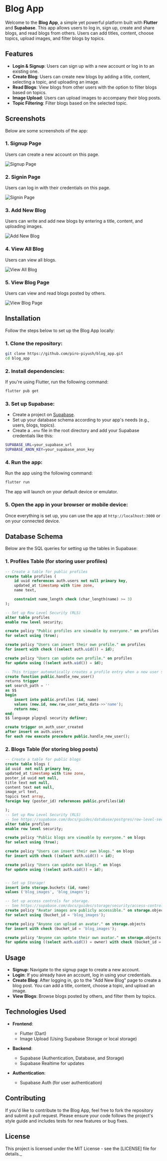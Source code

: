# Blog App

Welcome to the **Blog App**, a simple yet powerful platform built with **Flutter** and **Supabase**. This app allows users to log in, sign up, create and share blogs, and read blogs from others. Users can add titles, content, choose topics, upload images, and filter blogs by topics.

## Features

- **Login & Signup**: Users can sign up with a new account or log in to an existing one.
- **Create Blog**: Users can create new blogs by adding a title, content, selecting a topic, and uploading an image.
- **Read Blogs**: View blogs from other users with the option to filter blogs based on topics.
- **Image Upload**: Users can upload images to accompany their blog posts.
- **Topic Filtering**: Filter blogs based on the selected topic.

## Screenshots

Below are some screenshots of the app:

### 1. **Signup Page**

Users can create a new account on this page.

![Signup Page](assets/sign_up_page.png)

### 2. **Signin Page**

Users can log in with their credentials on this page.

![Signin Page](assets/sign_in_page.png)

### 3. **Add New Blog**

Users can write and add new blogs by entering a title, content, and uploading images.

![Add New Blog](assets/add_new_blog_page.png)

### 4. **View All Blog**

Users can view all blogs.

![View All Blog](assets/blogs_pages.png)

### 5. **View Blog Page**

Users can view and read blogs posted by others.

![View Blog Page](assets/blog_viewer_page.png)

## Installation

Follow the steps below to set up the Blog App locally:

### 1. Clone the repository:

```bash
git clone https://github.com/piro-piyush/blog_app.git
cd blog_app
```

### 2. Install dependencies:

If you're using Flutter, run the following command:

```bash
flutter pub get
```

### 3. Set up Supabase:

- Create a project on [Supabase](https://supabase.io).
- Set up your database schema according to your app's needs (e.g., users, blogs, topics).
- Create a `.env` file in the root directory and add your Supabase credentials like this:

```bash
SUPABASE_URL=your_supabase_url
SUPABASE_ANON_KEY=your_supabase_anon_key
```

### 4. Run the app:

Run the app using the following command:

```bash
flutter run
```

The app will launch on your default device or emulator.

### 5. Open the app in your browser or mobile device:

Once everything is set up, you can use the app at `http://localhost:3000` or on your connected device.

## Database Schema

Below are the SQL queries for setting up the tables in Supabase:

### 1. **Profiles Table** (for storing user profiles)

```sql
-- Create a table for public profiles
create table profiles (
    id uuid references auth.users not null primary key,
    updated_at timestamp with time zone,
    name text,

    constraint name_length check (char_length(name) >= 3)
);

-- Set up Row Level Security (RLS)
alter table profiles
enable row level security;

create policy "Public profiles are viewable by everyone." on profiles
for select using (true);

create policy "Users can insert their own profile." on profiles
for insert with check ((select auth.uid()) = id);

create policy "Users can update own profile." on profiles
for update using ((select auth.uid()) = id);

-- This trigger automatically creates a profile entry when a new user signs up via Supabase Auth.
create function public.handle_new_user()
returns trigger
set search_path = ''
as $$
begin
    insert into public.profiles (id, name)
    values (new.id, new.raw_user_meta_data->>'name');
    return new;
end;
$$ language plpgsql security definer;

create trigger on_auth_user_created
after insert on auth.users
for each row execute procedure public.handle_new_user();
```

### 2. **Blogs Table** (for storing blog posts)

```sql
-- Create a table for public blogs
create table blogs (
id uuid  not null primary key,
updated_at timestamp with time zone,
poster_id uuid not null,
title text not null,
content text not null,
image_url text,
topics text array,
foreign key (poster_id) references public.profiles(id)

);
-- Set up Row Level Security (RLS)
-- See https://supabase.com/docs/guides/database/postgres/row-level-security for more details.
alter table profiles
enable row level security;

create policy "Public blogs are viewable by everyone." on blogs
for select using (true);

create policy "Users can insert their own blogs." on blogs
for insert with check ((select auth.uid()) = id);

create policy "Users can update own blogs." on blogs
for update using ((select auth.uid()) = id);


-- Set up Storage!
insert into storage.buckets (id, name)
values ('blog_images', 'blog_images');

-- Set up access controls for storage.
-- See https://supabase.com/docs/guides/storage/security/access-control#policy-examples for more details.
create policy "Avatar images are publicly accessible." on storage.objects
for select using (bucket_id = 'blog_images');

create policy "Anyone can upload an avatar." on storage.objects
for insert with check (bucket_id = 'blog_images');

create policy "Anyone can update their own avatar." on storage.objects
for update using ((select auth.uid()) = owner) with check (bucket_id = 'blog_images');
```


## Usage

- **Signup**: Navigate to the signup page to create a new account.
- **Login**: If you already have an account, log in using your credentials.
- **Create Blog**: After logging in, go to the "Add New Blog" page to create a blog post. You can add a title, content, choose a topic, and upload an image.
- **View Blogs**: Browse blogs posted by others, and filter them by topics.

## Technologies Used

- **Frontend**:
    - Flutter (Dart)
    - Image Upload (Using Supabase Storage or local storage)

- **Backend**:
    - Supabase (Authentication, Database, and Storage)
    - Supabase Realtime for updates

- **Authentication**:
    - Supabase Auth (for user authentication)

## Contributing

If you'd like to contribute to the Blog App, feel free to fork the repository and submit a pull request. Please ensure your code follows the project's style guide and includes tests for new features or bug fixes.

## License

This project is licensed under the MIT License - see the [LICENSE] file for details._

